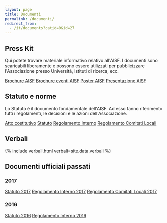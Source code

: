 ```yaml
---
layout: page
title: Documenti
permalink: /documenti/
redirect_from:
  - /it/documents?catid=0&id=27
---
```


## Press Kit

Qui potete trovare materiale informativo relativo all'AISF. I documenti sono scaricabili liberamente e possono essere utilizzati per pubblicizzare l'Associazione presso Università, Istituti di ricerca, ecc.

<div class="collection">
  <a href="https://drive.google.com/file/d/0B85S7yJHeRo6R1otVXFKa2FjVDQ/view?usp=sharing" class="collection-item">Brochure AISF</a>
  <a href="https://drive.google.com/file/d/0B85S7yJHeRo6bnBpQU9iSUhheWM/view?usp=sharing" class="collection-item">Brochure eventi AISF</a>
  <a href="https://drive.google.com/file/d/0B85S7yJHeRo6eU5UXy1Mbklsb0U/view?usp=sharing" class="collection-item">Poster AISF</a>
  <a href="https://drive.google.com/file/d/1TYv6drjLi6nJsTJxk2tu-kGaihnhs6KP/view?usp=sharing" class="collection-item">Presentazione AISF</a>
</div>

## Statuto e norme

Lo Statuto è il documento fondamentale dell'AISF. Ad esso fanno riferimento tutti i regolamenti, le decisioni e le azioni dell'Associazione.

<div class="collection">
  <a href="https://drive.google.com/file/d/0BzGkQdYyAM4qMFRGQWdZdUUyZUU/view?usp=sharing" class="collection-item">Atto costitutivo</a>
  <a href="https://drive.google.com/file/d/1B15Jq5c56C-52vlFynH9VHak58gikd0P/view?usp=sharing" class="collection-item">Statuto</a>
  <a href="https://drive.google.com/file/d/1ZAgdH922JHtHtifOQgHSdZukzIRPQqyE/view?usp=sharing" class="collection-item">Regolamento Interno</a>
  <a href="https://drive.google.com/file/d/19ZJx16SjLVJCuIZ-wfeEDPqW7-muILMl/view?usp=sharing" class="collection-item">Regolamento Comitati Locali</a>
</div>

## Verbali

{% include verbali.html verbali=site.data.verbali %}

## Documenti ufficiali passati

### 2017
<div class="collection">
  <a href="https://drive.google.com/file/d/0B068-lyoiUlxdUpPeHJCTUVkZTA/view?usp=sharing" class="collection-item">Statuto 2017</a>
  <a href="https://drive.google.com/file/d/0B068-lyoiUlxY1dDXzgzbUtxSzA/view?usp=sharing" class="collection-item">Regolamento Interno 2017</a>
  <a href="https://drive.google.com/file/d/0B068-lyoiUlxQjZMQktWRnR4NjA/view?usp=sharing" class="collection-item">Regolamento Comitati Locali 2017</a>
</div>

### 2016

<div class="collection">
  <a href="https://drive.google.com/file/d/0BzGkQdYyAM4qdWNVQmZ1ZFRLSFk/view?usp=sharing" class="collection-item">Statuto 2016</a>
  <a href="https://drive.google.com/file/d/0BzGkQdYyAM4qZVptN2ZySFZ4aDg/view?usp=sharing" class="collection-item">Regolamento Interno 2016</a>
</div>
